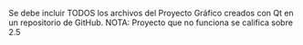 Se debe incluir TODOS los archivos del Proyecto Gráfico creados con Qt en un repositorio de GitHub.
NOTA: Proyecto que no funciona se califica sobre 2.5
